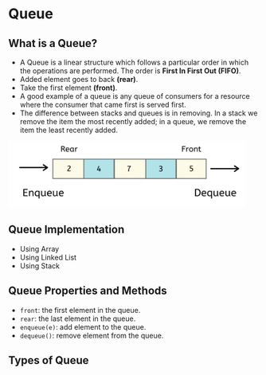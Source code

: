 # Queue

## What is a Queue?

- A Queue is a linear structure which follows a particular order in which the operations are performed. The order is **First In First Out (FIFO)**.
- Added element goes to back **(rear)**.
- Take the first element **(front)**.
- A good example of a queue is any queue of consumers for a resource where the consumer that came first is served first.
- The difference between stacks and queues is in removing. In a stack we remove the item the most recently added; in a queue, we remove the item the least recently added.

![](Images/Selection_182.png)

## Queue Implementation

- Using Array
- Using Linked List
- Using Stack

## Queue Properties and Methods

- ```front```: the first element in the queue.
- ```rear```: the last element in the queue.
- ```enqueue(e)```: add element to the queue.
- ```dequeue()```: remove element from the queue.

## Types of Queue


